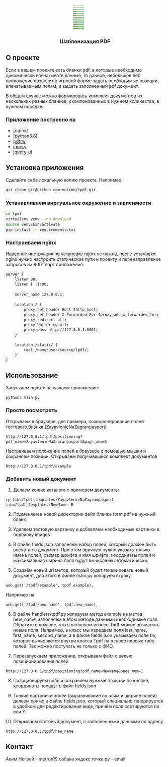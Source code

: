 <br />
<p align="center">
  <a href="https://github.com/github_username/repo_name">
    <img src="images/logo.png" alt="Logo" width="80" height="80">
  </a>

  <h3 align="center">Шаблонизация PDF</h3>
</p>


## О проекте

Если в вашем проекте есть бланки pdf, в которые необходимо динамически впечатывать
данные, то данное, небольшое веб приложение позволит в игровой форме задать необходимые
позиции, впечатываемым полям, и выдать заполненный pdf документ.

В общем случае можно формировать комплект документов из нескольких разных бланков,
скомпонованных в нужном количестве, в нужном порядке.


### Приложение построено на

* [nginx]
* [python3.8]
* [pdfrw](https://pypi.org/project/pdfrw/)
* [jquery](https://jquery.com/)
* [jquery-ui](https://jqueryui.com/)


## Установка приложения

Сделайте себе локальную копию проекта. Например:
  ```bash
  git clone git@github.com:metron/tpdf.git
  ```

### Устанавливаем виртуальное окружение и зависимости

  ```bash
  cd tpdf
  virtualenv venv --no-download
  source venv/bin/activate
  pip install -r requirements.txt
  ```

### Настраиваем nginx

Наверное инструкция по установке nginx не нужна, после установки nginx нужно настроить
статические пути к проекту и перенаправление запросов на 8001 порт приложения.

  ```nginx
  server {
      listen 80;
      listen [::]:80;
  
      server_name 127.0.0.1;
  
      location / {
          proxy_set_header Host $http_host;
          proxy_set_header X-Forwarded-For $proxy_add_x_forwarded_for;
          proxy_redirect off;
          proxy_buffering off;
          proxy_pass http://127.0.0.1:8001;
      }
  
      location /static/ {
          root /home/user/source/tpdf/;
      }
  }
  ```


## Использование

Запускаем nginx и запускаем приложение:
  ```bash
  python3 main.py    
  ```

### Просто посмотреть
Открываем в браузере, для примера, позиционирование полей тестового бланка
(ZayavlenieNaZagranpasport)
  ```angular2html
  http://127.0.0.1/tpdf/positioning?pdf_name=ZayavlenieNaZagranpasport&page_num=1
  ```

Настраиваем положение полей в браузере с помощью мышки и сохраняем позиции.
Открываем получившийся комплект документов
  ```angular2html
  http://127.0.0.1/tpdf/example
  ```

### Добавить новый документ
1. Делаем копию каталога с примером документа:
  ```angular2html
  cp libs/tpdf_templates/ZayavlenieNaZagranpasport libs/tpdf_templates/NewName -R
  ```
2. Подменяем в новой директории файл бланка form.pdf на нужный бланк
3. Удаляем тестовую картинку и добавляем необходимые картинки в подпапку images
4. В файле fields.json заполняем набор полей, который должен быть впечатан в документ.
 При этом вручную нужно указать только имена полей, размер шрифта и имя шрифта, 
 координаты полей и максимальная ширина поля будут вычислены автоматически.
   
5. Создаём новый url метод, который будет генерировать новый документ, для этого в
файле main.py копируем строку
  ```angular2html
  web.get('/tpdf/example', tpdf.example),
  ```
Например на:
  ```angular2html
  web.get('/tpdf/new_name', tpdf.new_name),
  ```
6. В файле handlers/tpdf.py копируем метод example на метод new_name, заполняем в этом
   методе данными необходимые поля. Обратите внимание, что в основном классе Tpdf можно
   вычислять новые поля. Например, в класс мы передаём поля last_name, first_name,
   second_name, а в файле fields.json указываем поле fio, которое вычисляется внутри
   класса Tpdf на основе первых трёх полей. Так можно поступать не только с ФИО.
   
7. Перезапускаем приложение, открываем файл с целью позиционирования полей
  ```angular2html
  http://127.0.0.1/tpdf/positioning?pdf_name=NewName&page_num=1
  ```
8. Позиционируем поля и сохраняем нужные позиции по кнопке, координаты попадут в файл
   fields.json
   
9. Тонкие настройки полей (выравнивание по осям и ширине полей) делаем прямо в файле
   fields.json, который специально генерируется в удобном для редактирования виде,
   причём поля сортируются по оси Y.

10. Открываем итоговый документ, с заполненными данными по адресу
  ```angular2html
  http://127.0.0.1/tpdf/new_name
  ```


## Контакт

Аким Негрей - metron19 собака яндекс точка ру - email

